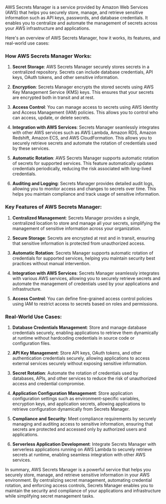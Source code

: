 AWS Secrets Manager is a service provided by Amazon Web Services (AWS) that helps you securely store, manage, and retrieve sensitive information such as API keys, passwords, and database credentials. It enables you to centralize and automate the management of secrets across your AWS infrastructure and applications. 

Here's an overview of AWS Secrets Manager, how it works, its features, and real-world use cases:

### How AWS Secrets Manager Works:

1. **Secret Storage**: AWS Secrets Manager securely stores secrets in a centralized repository. Secrets can include database credentials, API keys, OAuth tokens, and other sensitive information.

2. **Encryption**: Secrets Manager encrypts the stored secrets using AWS Key Management Service (KMS) keys. This ensures that your secrets are encrypted both in transit and at rest.

3. **Access Control**: You can manage access to secrets using AWS Identity and Access Management (IAM) policies. This allows you to control who can access, update, or delete secrets.

4. **Integration with AWS Services**: Secrets Manager seamlessly integrates with other AWS services such as AWS Lambda, Amazon RDS, Amazon Redshift, Amazon ECS, and AWS CloudFormation. This allows you to securely retrieve secrets and automate the rotation of credentials used by these services.

5. **Automatic Rotation**: AWS Secrets Manager supports automatic rotation of secrets for supported services. This feature automatically updates credentials periodically, reducing the risk associated with long-lived credentials.

6. **Auditing and Logging**: Secrets Manager provides detailed audit logs, allowing you to monitor access and changes to secrets over time. This helps you maintain compliance and track usage of sensitive information.

### Key Features of AWS Secrets Manager:

1. **Centralized Management**: Secrets Manager provides a single, centralized location to store and manage all your secrets, simplifying the management of sensitive information across your organization.

2. **Secure Storage**: Secrets are encrypted at rest and in transit, ensuring that sensitive information is protected from unauthorized access.

3. **Automatic Rotation**: Secrets Manager supports automatic rotation of credentials for supported services, helping you maintain security best practices without manual intervention.

4. **Integration with AWS Services**: Secrets Manager seamlessly integrates with various AWS services, allowing you to securely retrieve secrets and automate the management of credentials used by your applications and infrastructure.

5. **Access Control**: You can define fine-grained access control policies using IAM to restrict access to secrets based on roles and permissions.

### Real-World Use Cases:

1. **Database Credentials Management**: Store and manage database credentials securely, enabling applications to retrieve them dynamically at runtime without hardcoding credentials in source code or configuration files.

2. **API Key Management**: Store API keys, OAuth tokens, and other authentication credentials securely, allowing applications to access external services securely without exposing sensitive information.

3. **Secret Rotation**: Automate the rotation of credentials used by databases, APIs, and other services to reduce the risk of unauthorized access and credential compromise.

4. **Application Configuration Management**: Store application configuration settings such as environment-specific variables, encryption keys, and application secrets, allowing applications to retrieve configuration dynamically from Secrets Manager.

5. **Compliance and Security**: Meet compliance requirements by securely managing and auditing access to sensitive information, ensuring that secrets are protected and accessed only by authorized users and applications.

6. **Serverless Application Development**: Integrate Secrets Manager with serverless applications running on AWS Lambda to securely retrieve secrets at runtime, enabling seamless integration with other AWS services.

In summary, AWS Secrets Manager is a powerful service that helps you securely store, manage, and retrieve sensitive information in your AWS environment. By centralizing secret management, automating credential rotation, and enforcing access controls, Secrets Manager enables you to maintain the security and compliance of your applications and infrastructure while simplifying secret management tasks.
